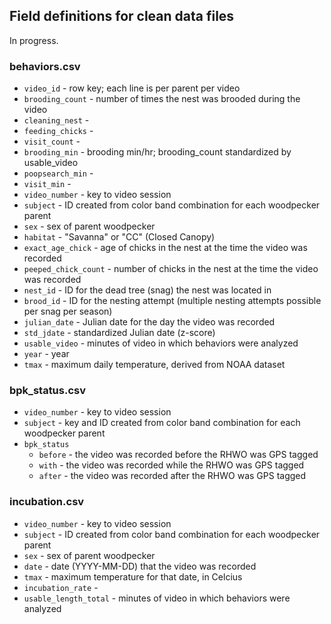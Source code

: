 ## Field definitions for clean data files

In progress.

### behaviors.csv

- `video_id` - row key; each line is per parent per video
- `brooding_count` - number of times the nest was brooded during the video
- `cleaning_nest` - 
- `feeding_chicks` - 
- `visit_count` -
- `brooding_min` - brooding min/hr; brooding_count standardized by usable_video
- `poopsearch_min` - 
- `visit_min` - 
- `video_number` - key to video session
- `subject` - ID created from color band combination for each woodpecker parent 
- `sex` - sex of parent woodpecker
- `habitat` - "Savanna" or "CC" (Closed Canopy)
- `exact_age_chick` - age of chicks in the nest at the time the video was recorded
- `peeped_chick_count` - number of chicks in the nest at the time the video was recorded
- `nest_id` - ID for the dead tree (snag) the nest was located in
- `brood_id` - ID for the nesting attempt (multiple nesting attempts possible per snag per season)
- `julian_date` - Julian date for the day the video was recorded
- `std_jdate` - standardized Julian date (z-score)
- `usable_video` - minutes of video in which behaviors were analyzed 
- `year` - year
- `tmax` - maximum daily temperature, derived from NOAA dataset

### bpk_status.csv

- `video_number` - key to video session
- `subject` - key and ID created from color band combination for each woodpecker parent 
- `bpk_status`
    - `before` - the video was recorded before the RHWO was GPS tagged
    - `with` - the video was recorded while the RHWO was GPS tagged
    - `after` - the video was recorded after the RHWO was GPS tagged

### incubation.csv

- `video_number` - key to video session
- `subject` - ID created from color band combination for each woodpecker parent 
- `sex` - sex of parent woodpecker
- `date` - date (YYYY-MM-DD) that the video was recorded
- `tmax` - maximum temperature for that date, in Celcius
- `incubation_rate` - 
- `usable_length_total` - minutes of video in which behaviors were analyzed 
